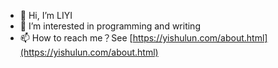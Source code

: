 - 👋 Hi, I’m LIYI
- 👀 I’m interested in programming and writing
- 📫 How to reach me？See [https://yishulun.com/about.html](https://yishulun.com/about.html)
